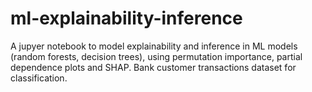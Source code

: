 # ml-explainability-inference
A jupyer notebook to model explainability and inference in ML models (random forests, decision trees), using permutation importance, partial dependence plots and SHAP.  Bank customer transactions dataset for classification.
